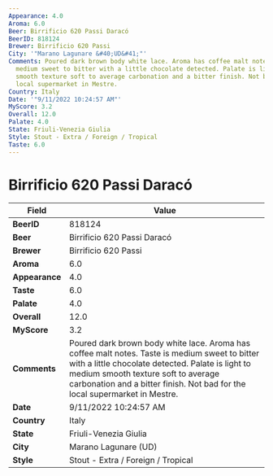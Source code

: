 ```yaml
---
Appearance: 4.0
Aroma: 6.0
Beer: Birrificio 620 Passi Daracó
BeerID: 818124
Brewer: Birrificio 620 Passi
City: '"Marano Lagunare &#40;UD&#41;"'
Comments: Poured dark brown body white lace. Aroma has coffee malt notes. Taste is
  medium sweet to bitter with a little chocolate detected. Palate is light to medium
  smooth texture soft to average carbonation and a bitter finish. Not bad for the
  local supermarket in Mestre.
Country: Italy
Date: '"9/11/2022 10:24:57 AM"'
MyScore: 3.2
Overall: 12.0
Palate: 4.0
State: Friuli-Venezia Giulia
Style: Stout - Extra / Foreign / Tropical
Taste: 6.0
---
```


# Birrificio 620 Passi Daracó

| Field         | Value |
|---------------|-------|
| **BeerID** | 818124 |
| **Beer** | Birrificio 620 Passi Daracó |
| **Brewer** | Birrificio 620 Passi |
| **Aroma** | 6.0 |
| **Appearance** | 4.0 |
| **Taste** | 6.0 |
| **Palate** | 4.0 |
| **Overall** | 12.0 |
| **MyScore** | 3.2 |
| **Comments** | Poured dark brown body white lace. Aroma has coffee malt notes. Taste is medium sweet to bitter with a little chocolate detected. Palate is light to medium smooth texture soft to average carbonation and a bitter finish. Not bad for the local supermarket in Mestre. |
| **Date** | 9/11/2022 10:24:57 AM |
| **Country** | Italy |
| **State** | Friuli-Venezia Giulia |
| **City** | Marano Lagunare &#40;UD&#41; |
| **Style** | Stout - Extra / Foreign / Tropical |
